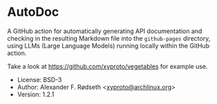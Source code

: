 # AutoDoc

A GitHub action for automatically generating API documentation and checking in the resulting Markdown file into the `github-pages` directory, using LLMs (Large Language Models) running locally within the GitHub action.

Take a look at https://github.com/xyproto/vegetables for example use.

* License: BSD-3
* Author: Alexander F. Rødseth &lt;xyproto@archlinux.org&gt;
* Version: 1.2.1
